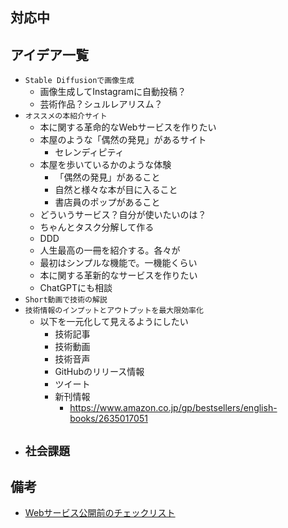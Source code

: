 ## 対応中

## アイデア一覧

- `Stable Diffusionで画像生成`
  - 画像生成してInstagramに自動投稿？
  - 芸術作品？シュルレアリスム？
- `オススメの本紹介サイト`
  - 本に関する革命的なWebサービスを作りたい
  - 本屋のような「偶然の発見」があるサイト
    - セレンディピティ
  - 本屋を歩いているかのような体験
    - 「偶然の発見」があること
    - 自然と様々な本が目に入ること
    - 書店員のポップがあること
  - どういうサービス？自分が使いたいのは？
  - ちゃんとタスク分解して作る
  - DDD
  - 人生最高の一冊を紹介する。各々が
  - 最初はシンプルな機能で。一機能くらい
  - 本に関する革新的なサービスを作りたい
  - ChatGPTにも相談
- `Short動画で技術の解説`
- `技術情報のインプットとアウトプットを最大限効率化`
  - 以下を一元化して見えるようにしたい
    - 技術記事
    - 技術動画
    - 技術音声
    - GitHubのリリース情報
    - ツイート
    - 新刊情報
      - https://www.amazon.co.jp/gp/bestsellers/english-books/2635017051
- `社会課題`
  -  

## 備考

- [Webサービス公開前のチェックリスト](https://zenn.dev/catnose99/articles/547cbf57e5ad28)
